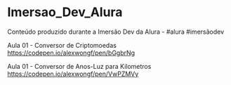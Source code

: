 # Imersao_Dev_Alura  
Conteúdo produzido durante a Imersão Dev da Alura - #alura #imersãodev  


Aula 01 - Conversor de Criptomoedas  
https://codepen.io/alexwongf/pen/bGgbrNg
 
Aula 01 - Conversor de Anos-Luz para Kilometros  
https://codepen.io/alexwongf/pen/VwPZMVy
